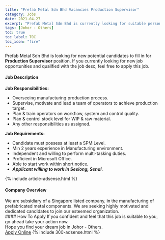 ```yaml
---
title: "Prefab Metal Sdn Bhd Vacancies Production Supervisor" 
category: Jobs 
date: 2021-04-27 
excerpt: "Prefab Metal Sdn Bhd is currently looking for suitable person to fill in the Production Supervisor which based in Johor - Others" 
tags: [Johor - Others] 
toc: true 
toc_label: TOC 
toc_icon: "fire" 
--- 
```


<p>Prefab Metal Sdn Bhd is looking for new potential candidates to fill in for <b>Production Supervisor</b> position. If you currently looking for new job opportunities and qualified with the job desc, feel free to apply this job.
</p><div><div><h4>Job Description</h4></div><div><div><span><div><p><strong>Job Responsibilities:</strong></p><ul><li>Overseeing manufacturing production process.</li><li>Supervise, motivate and lead a team of operators to achieve production target.</li><li>Plan &amp; train operators on workflow, system and control quality.</li><li>Plan &amp; control stock level for WIP &amp; raw material.</li><li>Any other responsibilities as assigned.</li></ul><p><strong>Job Requirements:</strong></p><ul><li>Candidate must possess at least a SPM Level.</li><li>Min 2 years experience in Manufacturing environment.</li><li>Independent and willing to perform multi-tasking duties.</li><li>Proficient in Microsoft Office.</li><li>Able to start work within short notice.</li><li><strong><em>Applicant willing to work in Seelong, Senai</em></strong>.</li></ul></div></span></div></div></div> 
{% include article-adsense.html %} 
<div><div><h4>Company Overview</h4></div><div><div><span><div><div>We are subsidiary of&#160;a Singapore listed company, in the manufacturing of prefabricated metal components. We are seeking highly motivated and dedicated candidates to join our esteemed organization.</div></div></span></div></div></div> 
#### How To Apply 
If you confident and feel that this job is suitable to you, go ahead take your action now. <br/> 
Hope you find your dream job in Johor - Others. <br/> 
<a href="https://www.jobstreet.com.my/en/job/production-supervisor-4549819?jobId=jobstreet-my-job-4549819&" class="btn btn--info" target="_blank" rel="nofollow noopenner">Apply Online</a> 
{% include 300-adsense.html %} 